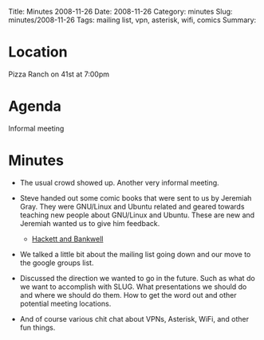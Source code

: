 Title: Minutes 2008-11-26
Date: 2008-11-26 
Category: minutes
Slug: minutes/2008-11-26
Tags: mailing list, vpn, asterisk, wifi, comics Summary:

Location
========

Pizza Ranch on 41st at 7:00pm

Agenda
======

Informal meeting

Minutes
=======

-   The usual crowd showed up. Another very informal meeting.

-   Steve handed out some comic books that were sent to us by Jeremiah
    Gray. They were GNU/Linux and Ubuntu related and geared towards
    teaching new people about GNU/Linux and Ubuntu. These are new and
    Jeremiah wanted us to give him feedback.
    -   [Hackett and Bankwell](http://www.hackettandbankwell.com/)

-   We talked a little bit about the mailing list going down and our
    move to the google groups list.

-   Discussed the direction we wanted to go in the future. Such as what
    do we want to accomplish with SLUG. What presentations we should do
    and where we should do them. How to get the word out and other
    potential meeting locations.

-   And of course various chit chat about VPNs, Asterisk, WiFi, and
    other fun things.

